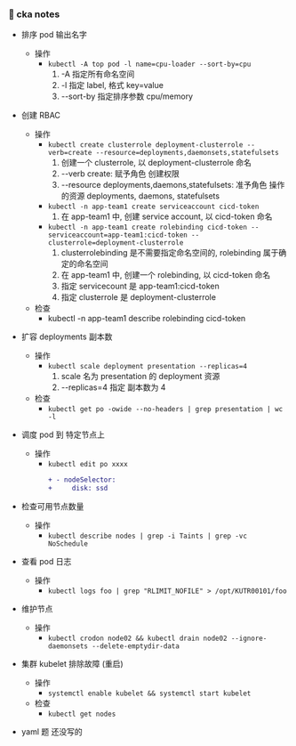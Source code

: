 ### 🙂 cka notes
- 排序 pod 输出名字
  - 操作
    - `kubectl -A top pod -l name=cpu-loader --sort-by=cpu`
      1. -A 指定所有命名空间
      2. -l 指定 label, 格式 key=value
      3. --sort-by 指定排序参数 cpu/memory
- 创建 RBAC
  - 操作
    - `kubectl create clusterrole deployment-clusterrole --verb=create --resource=deployments,daemonsets,statefulsets`
      1. 创建一个 clusterrole, 以 deployment-clusterrole 命名
      2. --verb create:  赋予角色 创建权限 
      3. --resource deployments,daemons,statefulsets: 准予角色 操作的资源 deployments, daemons, statefulsets
    - `kubectl -n app-team1 create serviceaccount cicd-token`
      1. 在 app-team1 中, 创建 service account, 以 cicd-token 命名
    - `kubectl -n app-team1 create rolebinding cicd-token --serviceaccount=app-team1:cicd-token --clusterrole=deployment-clusterrole`
      1. clusterrolebinding 是不需要指定命名空间的, rolebinding 属于确定的命名空间
      2. 在 app-team1 中, 创建一个 rolebinding, 以 cicd-token 命名
      3. 指定 servicecount 是 app-team1:cicd-token
      4. 指定 clusterrole 是 deployment-clusterrole
  - 检查
    - kubectl -n app-team1 describe rolebinding cicd-token
- 扩容 deployments 副本数
  - 操作
    - `kubectl scale deployment presentation --replicas=4`
      1. scale 名为 presentation 的 deployment 资源 
      2. --replicas=4 指定 副本数为 4
  - 检查
    - `kubectl get po -owide --no-headers | grep presentation | wc -l `
- 调度 pod 到 特定节点上
  - 操作
    - `kubectl edit po xxxx`
      ```diff
      + - nodeSelector:
      +     disk: ssd
      ```
- 检查可用节点数量
  - 操作
    - `kubectl describe nodes | grep -i Taints | grep -vc NoSchedule`
- 查看 pod 日志
  - 操作
    - `kubectl logs foo | grep "RLIMIT_NOFILE" > /opt/KUTR00101/foo`
- 维护节点
  - 操作
    - `kubectl crodon node02 && kubectl drain node02 --ignore-daemonsets --delete-emptydir-data`
- 集群 kubelet 排除故障 (重启)
  - 操作
    - `systemctl enable kubelet && systemctl start kubelet`
  - 检查
    - `kubectl get nodes`

- yaml 题 还没写的